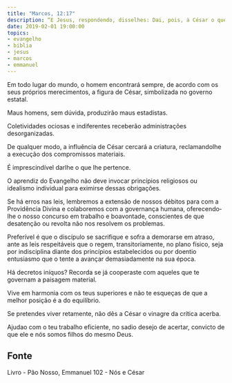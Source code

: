 ```yaml
---
title: "Marcos, 12:17"
description: “E Jesus, respondendo, disse­lhes: Dai, pois, a César o que é de César, e a Deus o que é de Deus.”
date: 2019-02-01 19:00:00
topics: 
- evangelho
- biblia
- jesus
- marcos
- emmanuel
---
```


Em todo lugar do mundo, o homem encontrará sempre, de acordo com os
seus próprios merecimentos, a figura de César, simbolizada no governo estatal.

Maus homens, sem dúvida, produzirão maus estadistas.

Coletividades ociosas e indiferentes receberão administrações
desorganizadas.

De qualquer modo, a influência de César cercará a criatura, reclamando­lhe
a execução dos compromissos materiais.

É imprescindível dar­lhe o que lhe pertence.

O aprendiz do Evangelho não deve invocar princípios religiosos ou
idealismo individual para eximir­se dessas obrigações.

Se há erros nas leis, lembremos a extensão de nossos débitos para com a
Providência Divina e colaboremos com a governança humana, oferecendo­lhe o
nosso concurso em trabalho e boa­vontade, conscientes de que desatenção ou revolta
não nos resolvem os problemas.

Preferível é que o discípulo se sacrifique e sofra a demorar­se em atraso,
ante as leis respeitáveis que o regem, transitoriamente, no plano físico, seja por
indisciplina diante dos princípios estabelecidos ou por doentio entusiasmo que o
tente a avançar demasiadamente na sua época.

Há decretos iníquos?
Recorda se já cooperaste com aqueles que te governam a paisagem
material.

Vive em harmonia com os teus superiores e não te esqueças de que a
melhor posição é a do equilíbrio.

Se pretendes viver retamente, não dês a César o vinagre da crítica acerba.

Ajuda­o com o teu trabalho eficiente, no sadio desejo de acertar, convicto de que ele
e nós somos filhos do mesmo Deus.



## Fonte
Livro - Pão Nosso, Emmanuel
102 - Nós e César
